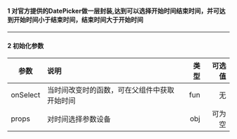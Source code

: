 #### 1 对官方提供的DatePicker做一层封装,达到可以选择开始时间结束时间，并可达到开始时间小于结束时间，结束时间大于开始时间

---
#### 2 初始化参数
参数|说明|类型|可选值  
--|:--|--:|--:  
onSelect|当时间改变时的函数，可在父组件中获取开始时间|fun|无
props|对时间选择参数设备|obj|可为空



